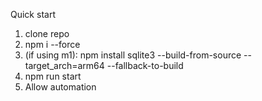 
Quick start
1. clone repo
2. npm i --force
3. (if using m1): npm install sqlite3 --build-from-source --target_arch=arm64 --fallback-to-build
4. npm run start
5. Allow automation
